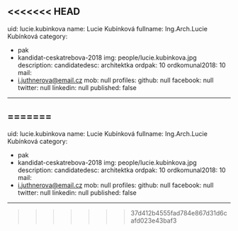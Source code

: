 <<<<<<< HEAD
---
uid: lucie.kubinkova
name: Lucie Kubínková
fullname: Ing.Arch.Lucie Kubínková
category:
  - pak
  - kandidat-ceskatrebova-2018
img: people/lucie.kubinkova.jpg
description: 
candidatedesc: architektka
ordpak: 10
ordkomunal2018: 10
mail:
  - i.juthnerova@email.cz
mob: null
profiles:
  github: null
  facebook: null
  twitter: null
  linkedin: null
published: false
---

=======
---
uid: lucie.kubinkova
name: Lucie Kubínková
fullname: Ing.Arch.Lucie Kubínková
category:
  - pak
  - kandidat-ceskatrebova-2018
img: people/lucie.kubinkova.jpg
description: 
candidatedesc: architektka
ordpak: 10
ordkomunal2018: 10
mail:
  - i.juthnerova@email.cz
mob: null
profiles:
  github: null
  facebook: null
  twitter: null
  linkedin: null
published: false
---

>>>>>>> 37d412b4555fad784e867d31d6cafd023e43baf3
